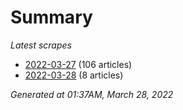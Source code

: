 # Summary
*Latest scrapes*
* [2022-03-27](https://github.com/nuuuwan/news_lk/blob/data/news_lk.2022-03-27.json) (106 articles)
* [2022-03-28](https://github.com/nuuuwan/news_lk/blob/data/news_lk.2022-03-28.json) (8 articles)

*Generated at 01:37AM, March 28, 2022*